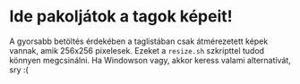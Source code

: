 # Ide pakoljátok a tagok képeit!

A gyorsabb betöltés érdekében a taglistában csak átmérezetett képek vannak, amik 256x256 pixelesek. Ezeket a `resize.sh` szkripttel tudod könnyen megcsinálni. Ha Windowson vagy, akkor keress valami alternatívát, sry :(
